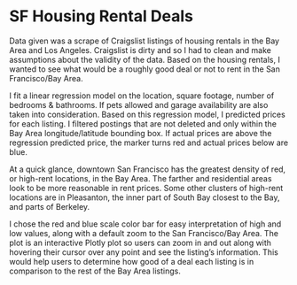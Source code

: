 # SF Housing Rental Deals
Data given was a scrape of Craigslist listings of housing rentals in the Bay Area and Los Angeles. Craigslist is dirty and so I had to clean and make assumptions about the validity of the data. Based on the housing rentals, I wanted to see what would be a roughly good deal or not to rent in the San Francisco/Bay Area.

I fit a linear regression model  on the location, square footage, number of bedrooms & bathrooms. If pets allowed and garage availability are also taken into consideration. Based on this regression model, I predicted prices for each listing. I filtered postings that are not deleted and only within the Bay Area longitude/latitude bounding box. If actual prices are above the regression predicted price, the marker turns red and actual prices below are blue.

At a quick glance, downtown San Francisco has the greatest density of red, or high-rent locations, in the Bay Area. The farther and residential areas look to be more reasonable in rent prices. Some other clusters of high-rent locations are in Pleasanton, the inner part of South Bay closest to the Bay, and parts of Berkeley.

I chose the red and blue scale color bar for easy interpretation of high and low values, along with a default zoom to the San Francisco/Bay Area. The plot is an interactive Plotly plot so users can zoom in and out along with hovering their cursor over any point and see the listing’s information. This would help users to determine how good of a deal each listing is in comparison to the rest of the Bay Area listings.